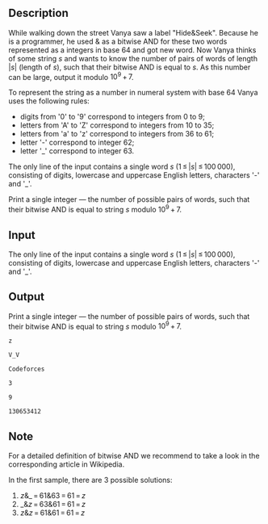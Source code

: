 ## Description

<div><p>While walking down the street Vanya saw a label "Hide&amp;Seek". Because he is a programmer, he used <span class="tex-span">&amp;</span> as a bitwise AND for these two words represented as a integers in base <span class="tex-span">64</span> and got new word. Now Vanya thinks of some string <span class="tex-span"><i>s</i></span> and wants to know the number of pairs of words of length <span class="tex-span">|<i>s</i>|</span> (length of <span class="tex-span"><i>s</i></span>), such that their bitwise AND is equal to <span class="tex-span"><i>s</i></span>. As this number can be large, output it modulo <span class="tex-span">10<sup class="upper-index">9</sup> + 7</span>.</p><p>To represent the string as a number in numeral system with base <span class="tex-span">64</span> Vanya uses the following rules:</p><ul> <li> digits from '<span class="tex-font-style-tt">0</span>' to '<span class="tex-font-style-tt">9</span>' correspond to integers from <span class="tex-span">0</span> to <span class="tex-span">9</span>; </li><li> letters from '<span class="tex-font-style-tt">A</span>' to '<span class="tex-font-style-tt">Z</span>' correspond to integers from <span class="tex-span">10</span> to <span class="tex-span">35</span>; </li><li> letters from '<span class="tex-font-style-tt">a</span>' to '<span class="tex-font-style-tt">z</span>' correspond to integers from <span class="tex-span">36</span> to <span class="tex-span">61</span>; </li><li> letter '<span class="tex-font-style-tt">-</span>' correspond to integer <span class="tex-span">62</span>; </li><li> letter '<span class="tex-font-style-tt">_</span>' correspond to integer <span class="tex-span">63</span>. </li></ul></div><div class="input-specification"><p>The only line of the input contains a single word <span class="tex-span"><i>s</i></span> (<span class="tex-span">1 ≤ |<i>s</i>| ≤ 100 000</span>), consisting of digits, lowercase and uppercase English letters, characters '<span class="tex-font-style-tt">-</span>' and '<span class="tex-font-style-tt">_</span>'.</p></div><div class="output-specification"><p>Print a single integer&nbsp;— the number of possible pairs of words, such that their bitwise AND is equal to string <span class="tex-span"><i>s</i></span> modulo <span class="tex-span">10<sup class="upper-index">9</sup> + 7</span>.</p></div>

## Input

<p>The only line of the input contains a single word <span class="tex-span"><i>s</i></span> (<span class="tex-span">1 ≤ |<i>s</i>| ≤ 100 000</span>), consisting of digits, lowercase and uppercase English letters, characters '<span class="tex-font-style-tt">-</span>' and '<span class="tex-font-style-tt">_</span>'.</p>

## Output

<p>Print a single integer&nbsp;— the number of possible pairs of words, such that their bitwise AND is equal to string <span class="tex-span"><i>s</i></span> modulo <span class="tex-span">10<sup class="upper-index">9</sup> + 7</span>.</p>





```input1
z

```




```input2
V_V

```




```input3
Codeforces

```




```output1
3

```




```output2
9

```




```output3
130653412

```



## Note

<p>For a detailed definition of bitwise AND we recommend to take a look in the corresponding article in Wikipedia.</p><p>In the first sample, there are <span class="tex-span">3</span> possible solutions: </p><ol> <li> <span class="tex-span"><i>z</i>&amp;_ = 61&amp;63 = 61 = <i>z</i></span> </li><li> <span class="tex-span">_&amp;<i>z</i> = 63&amp;61 = 61 = <i>z</i></span> </li><li> <span class="tex-span"><i>z</i>&amp;<i>z</i> = 61&amp;61 = 61 = <i>z</i></span> </li></ol>
